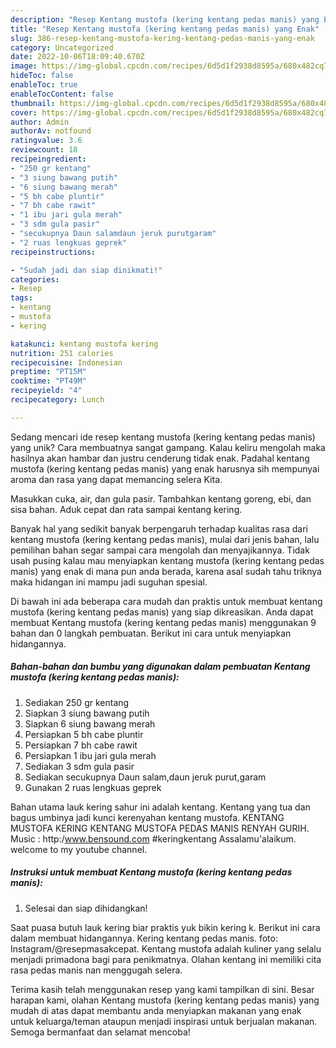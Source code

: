 ```yaml
---
description: "Resep Kentang mustofa (kering kentang pedas manis) yang Enak"
title: "Resep Kentang mustofa (kering kentang pedas manis) yang Enak"
slug: 386-resep-kentang-mustofa-kering-kentang-pedas-manis-yang-enak
category: Uncategorized
date: 2022-10-06T18:09:40.670Z
image: https://img-global.cpcdn.com/recipes/6d5d1f2938d8595a/680x482cq70/kentang-mustofa-kering-kentang-pedas-manis-foto-resep-utama.jpg
hideToc: false
enableToc: true
enableTocContent: false
thumbnail: https://img-global.cpcdn.com/recipes/6d5d1f2938d8595a/680x482cq70/kentang-mustofa-kering-kentang-pedas-manis-foto-resep-utama.jpg
cover: https://img-global.cpcdn.com/recipes/6d5d1f2938d8595a/680x482cq70/kentang-mustofa-kering-kentang-pedas-manis-foto-resep-utama.jpg
author: Admin
authorAv: notfound
ratingvalue: 3.6
reviewcount: 18
recipeingredient:
- "250 gr kentang"
- "3 siung bawang putih"
- "6 siung bawang merah"
- "5 bh cabe pluntir"
- "7 bh cabe rawit"
- "1 ibu jari gula merah"
- "3 sdm gula pasir"
- "secukupnya Daun salamdaun jeruk purutgaram"
- "2 ruas lengkuas geprek"
recipeinstructions:

- "Sudah jadi dan siap dinikmati!"
categories:
- Resep
tags:
- kentang
- mustofa
- kering

katakunci: kentang mustofa kering 
nutrition: 251 calories
recipecuisine: Indonesian
preptime: "PT15M"
cooktime: "PT49M"
recipeyield: "4"
recipecategory: Lunch

---
```





Sedang mencari ide resep kentang mustofa (kering kentang pedas manis) yang unik? Cara membuatnya sangat gampang. Kalau keliru mengolah maka hasilnya akan hambar dan justru cenderung tidak enak. Padahal kentang mustofa (kering kentang pedas manis) yang enak harusnya sih mempunyai aroma dan rasa yang dapat memancing selera Kita.





Masukkan cuka, air, dan gula pasir. Tambahkan kentang goreng, ebi, dan sisa bahan. Aduk cepat dan rata sampai kentang kering.

Banyak hal yang sedikit banyak berpengaruh terhadap kualitas rasa dari kentang mustofa (kering kentang pedas manis), mulai dari jenis bahan, lalu pemilihan bahan segar sampai cara mengolah dan menyajikannya. Tidak usah pusing kalau mau menyiapkan kentang mustofa (kering kentang pedas manis) yang enak di mana pun anda berada, karena asal sudah tahu triknya maka hidangan ini mampu jadi suguhan spesial.






Di bawah ini ada beberapa cara mudah dan praktis untuk membuat kentang mustofa (kering kentang pedas manis) yang siap dikreasikan. Anda dapat membuat Kentang mustofa (kering kentang pedas manis) menggunakan 9 bahan dan 0 langkah pembuatan. Berikut ini cara untuk menyiapkan hidangannya.

<!--inarticleads1-->

##### Bahan-bahan dan bumbu yang digunakan dalam pembuatan Kentang mustofa (kering kentang pedas manis):

1. Sediakan 250 gr kentang
1. Siapkan 3 siung bawang putih
1. Siapkan 6 siung bawang merah
1. Persiapkan 5 bh cabe pluntir
1. Persiapkan 7 bh cabe rawit
1. Persiapkan 1 ibu jari gula merah
1. Sediakan 3 sdm gula pasir
1. Sediakan secukupnya Daun salam,daun jeruk purut,garam
1. Gunakan 2 ruas lengkuas geprek


Bahan utama lauk kering sahur ini adalah kentang. Kentang yang tua dan bagus umbinya jadi kunci kerenyahan kentang mustofa. KENTANG MUSTOFA KERING KENTANG MUSTOFA PEDAS MANIS RENYAH GURIH. Music : http:/www.bensound.com #keringkentang Assalamu&#39;alaikum. welcome to my youtube channel. 

<!--inarticleads2-->

##### Instruksi untuk membuat Kentang mustofa (kering kentang pedas manis):


1. Selesai dan siap dihidangkan!

Saat puasa butuh lauk kering biar praktis yuk bikin kering k. Berikut ini cara dalam membuat hidangannya. Kering kentang pedas manis. foto: Instagram/@resepmasakcepat. Kentang mustofa adalah kuliner yang selalu menjadi primadona bagi para penikmatnya. Olahan kentang ini memiliki cita rasa pedas manis nan menggugah selera. 

Terima kasih telah menggunakan resep yang kami tampilkan di sini. Besar harapan kami, olahan Kentang mustofa (kering kentang pedas manis) yang mudah di atas dapat membantu anda menyiapkan makanan yang enak untuk keluarga/teman ataupun menjadi inspirasi untuk berjualan makanan. Semoga bermanfaat dan selamat mencoba!
